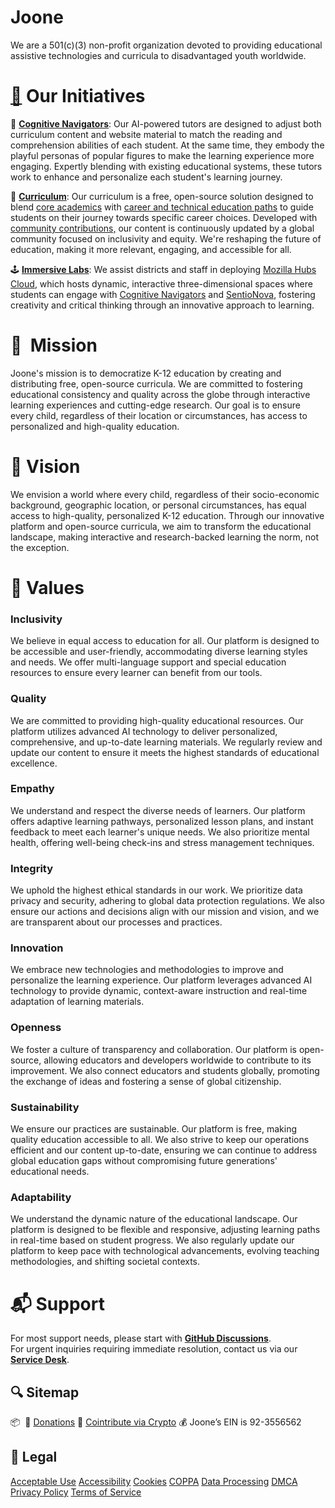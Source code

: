 # Joone
We are a 501(c)(3) non-profit organization devoted to providing educational assistive technologies and curricula to disadvantaged youth worldwide.

# [🌱](https://www.figma.com/file/cJoBjCunCySAbjRsfJ2wpb/Joone-Timeline?type=whiteboard&node-id=0%3A1&t=cnXcZFLV5yraOcam-1)  Our Initiatives
🧭 [**Cognitive Navigators**]():  Our AI-powered tutors are designed to adjust both curriculum content and website material to match the reading and comprehension abilities of each student. At the same time, they embody the playful personas of popular figures to make the learning experience more engaging. Expertly blending with existing educational systems, these tutors work to enhance and personalize each student's learning journey.

🧩 [**Curriculum**]():  Our curriculum is a free, open-source solution designed to blend [core academics](https://github.com/joone-org/SentioNova/wiki/California-Graduation-Requirements) with [career and technical education paths](https://github.com/joone-org/SentioNova/wiki/Career-Technical-Education-(CTE)-Pathways) to guide students on their journey towards specific career choices. Developed with [community contributions,](https://github.com/joone-org/SentioNova/wiki) our content is continuously updated by a global community focused on inclusivity and equity. We're reshaping the future of education, making it more relevant, engaging, and accessible for all.

🕹️ **[Immersive Labs](https://hubs.mozilla.com/TNxtsuH/otis)**:  We assist districts and staff in deploying [Mozilla Hubs Cloud](https://hubs.mozilla.com/cloud), which hosts dynamic, interactive three-dimensional spaces where students can engage with [Cognitive Navigators](Joone%20b1ca1308cebc41b79813e31d258b6976/Cognitive%20Navigators%202f4d5bc97a0841d8af647646799358cf.md) and [SentioNova](https://sentionova.joone.org/), fostering creativity and critical thinking through an innovative approach to learning.


# 🏹  Mission
Joone's mission is to democratize K-12 education by creating and distributing free, open-source curricula. We are committed to fostering educational consistency and quality across the globe through interactive learning experiences and cutting-edge research. Our goal is to ensure every child, regardless of their location or circumstances, has access to personalized and high-quality education.


# 🔭  Vision
We envision a world where every child, regardless of their socio-economic background, geographic location, or personal circumstances, has equal access to high-quality, personalized K-12 education. Through our innovative platform and open-source curricula, we aim to transform the educational landscape, making interactive and research-backed learning the norm, not the exception.


# 🌳  Values
### Inclusivity
We believe in equal access to education for all. Our platform is designed to be accessible and user-friendly, accommodating diverse learning styles and needs. We offer multi-language support and special education resources to ensure every learner can benefit from our tools.

### Quality
We are committed to providing high-quality educational resources. Our platform utilizes advanced AI technology to deliver personalized, comprehensive, and up-to-date learning materials. We regularly review and update our content to ensure it meets the highest standards of educational excellence.

### Empathy
We understand and respect the diverse needs of learners. Our platform offers adaptive learning pathways, personalized lesson plans, and instant feedback to meet each learner's unique needs. We also prioritize mental health, offering well-being check-ins and stress management techniques.

### Integrity
We uphold the highest ethical standards in our work. We prioritize data privacy and security, adhering to global data protection regulations. We also ensure our actions and decisions align with our mission and vision, and we are transparent about our processes and practices.

### Innovation
We embrace new technologies and methodologies to improve and personalize the learning experience. Our platform leverages advanced AI technology to provide dynamic, context-aware instruction and real-time adaptation of learning materials.

### Openness
We foster a culture of transparency and collaboration. Our platform is open-source, allowing educators and developers worldwide to contribute to its improvement. We also connect educators and students globally, promoting the exchange of ideas and fostering a sense of global citizenship.

### Sustainability
We ensure our practices are sustainable. Our platform is free, making quality education accessible to all. We also strive to keep our operations efficient and our content up-to-date, ensuring we can continue to address global education gaps without compromising future generations' educational needs.

### Adaptability
We understand the dynamic nature of the educational landscape. Our platform is designed to be flexible and responsive, adjusting learning paths in real-time based on student progress. We also regularly update our platform to keep pace with technological advancements, evolving teaching methodologies, and shifting societal contexts.


# 📬  Support
For most support needs, please start with [**GitHub Discussions**](https://github.com/orgs/joone-org/discussions/categories/support-forums).<br>For urgent inquiries requiring immediate resolution, contact us via our [**Service Desk**](https://joone-org.atlassian.net/servicedesk/customer/portals).


## 🔍  Sitemap
📦 
🧸 [Donations](https://donate.stripe.com/7sI2bC6Ii9cWcSc8wy)
🚀 [Cointribute via Crypto](https://commerce.coinbase.com/checkout/86bfde49-9ac9-4df3-8fa5-d02014836574)
💰 Joone’s EIN is 92-3556562


## 📜  Legal
[Acceptable Use](https://joone.org/legal.html#use)
[Accessibility](https://joone.org/legal.html#accessibility)
[Cookies](https://joone.org/legal.html#cookies)
[COPPA](https://joone.org/legal.html#coppa)
[Data Processing](https://joone.org/legal.html#data)
[DMCA](https://joone.org/legal.html#dmca)
[Privacy Policy](https://joone.org/legal.html#privacy)
[Terms of Service](https://joone.org/legal.html#terms)
